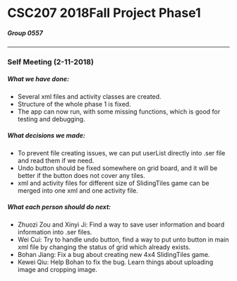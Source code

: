 # CSC207 2018Fall Project Phase1
##### Group 0557
---
### Self Meeting (2-11-2018)
##### What we have done:
 - Several xml files and activity classes are created.
 - Structure of the whole phase 1 is fixed.
 - The app can now run, with some missing functions, which is good for testing and debugging.
##### What decisions we made:
 - To prevent file creating issues, we can put userList directly into .ser file and read them if we need.
 - Undo button should be fixed somewhere on grid board, and it will be better if the button does not cover any tiles.
 - xml and activity files for different size of SlidingTiles game can be merged into one xml and one activity file.
##### What each person should do next:
 - Zhuozi Zou and Xinyi Ji: Find a way to save user information and board information into .ser files.
 - Wei Cui: Try to handle undo button, find a way to put unto button in main xml file by changing the status of grid which already exists.
 - Bohan Jiang: Fix a bug about creating new 4x4 SlidingTiles game.
 - Kewei Qiu: Help Bohan to fix the bug. Learn things about uploading image and cropping image.
